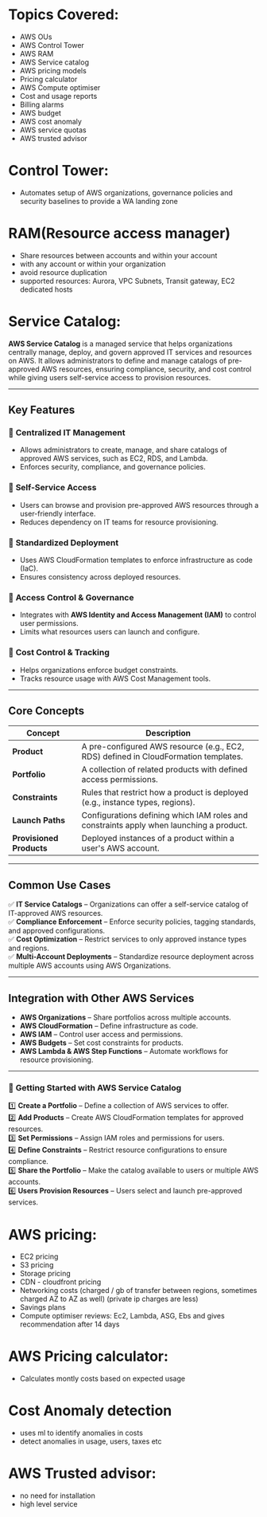 # Topics Covered:
- AWS OUs 
- AWS Control Tower
- AWS RAM
- AWS Service catalog 
- AWS pricing models
- Pricing calculator 
- AWS Compute optimiser 
- Cost and usage reports 
- Billing alarms
- AWS budget 
- AWS cost anomaly 
- AWS service quotas
- AWS trusted advisor


# Control Tower: 
- Automates setup of AWS organizations, governance policies and security baselines to provide a WA landing zone

# RAM(Resource access manager)
- Share resources between accounts and within your account
- with any account or within your organization 
- avoid resource duplication 
- supported resources: Aurora, VPC Subnets, Transit gateway, EC2 dedicated hosts


# Service Catalog:
**AWS Service Catalog** is a managed service that helps organizations centrally manage, deploy, and govern approved IT services and resources on AWS. It allows administrators to define and manage catalogs of pre-approved AWS resources, ensuring compliance, security, and cost control while giving users self-service access to provision resources.

---

## **Key Features**  

### 🔹 **Centralized IT Management**  
- Allows administrators to create, manage, and share catalogs of approved AWS services, such as EC2, RDS, and Lambda.  
- Enforces security, compliance, and governance policies.

### 🔹 **Self-Service Access**  
- Users can browse and provision pre-approved AWS resources through a user-friendly interface.  
- Reduces dependency on IT teams for resource provisioning.

### 🔹 **Standardized Deployment**  
- Uses AWS CloudFormation templates to enforce infrastructure as code (IaC).  
- Ensures consistency across deployed resources.

### 🔹 **Access Control & Governance**  
- Integrates with **AWS Identity and Access Management (IAM)** to control user permissions.  
- Limits what resources users can launch and configure.

### 🔹 **Cost Control & Tracking**  
- Helps organizations enforce budget constraints.  
- Tracks resource usage with AWS Cost Management tools.

---

## **Core Concepts**  

| Concept | Description |
|---------|------------|
| **Product** | A pre-configured AWS resource (e.g., EC2, RDS) defined in CloudFormation templates. |
| **Portfolio** | A collection of related products with defined access permissions. |
| **Constraints** | Rules that restrict how a product is deployed (e.g., instance types, regions). |
| **Launch Paths** | Configurations defining which IAM roles and constraints apply when launching a product. |
| **Provisioned Products** | Deployed instances of a product within a user's AWS account. |

---

## **Common Use Cases**  

✅ **IT Service Catalogs** – Organizations can offer a self-service catalog of IT-approved AWS resources.  
✅ **Compliance Enforcement** – Enforce security policies, tagging standards, and approved configurations.  
✅ **Cost Optimization** – Restrict services to only approved instance types and regions.  
✅ **Multi-Account Deployments** – Standardize resource deployment across multiple AWS accounts using AWS Organizations.  

---

## **Integration with Other AWS Services**  

- **AWS Organizations** – Share portfolios across multiple accounts.
- **AWS CloudFormation** – Define infrastructure as code.
- **AWS IAM** – Control user access and permissions.
- **AWS Budgets** – Set cost constraints for products.
- **AWS Lambda & AWS Step Functions** – Automate workflows for resource provisioning.

---

### 🚀 **Getting Started with AWS Service Catalog**  

1️⃣ **Create a Portfolio** – Define a collection of AWS services to offer.  
2️⃣ **Add Products** – Create AWS CloudFormation templates for approved resources.  
3️⃣ **Set Permissions** – Assign IAM roles and permissions for users.  
4️⃣ **Define Constraints** – Restrict resource configurations to ensure compliance.  
5️⃣ **Share the Portfolio** – Make the catalog available to users or multiple AWS accounts.  
6️⃣ **Users Provision Resources** – Users select and launch pre-approved services.  



# AWS pricing:
- EC2 pricing 
- S3 pricing
- Storage pricing 
- CDN - cloudfront pricing 
- Networking costs (charged / gb of transfer between regions, sometimes charged AZ to AZ as well) (private ip charges are less)
- Savings plans 
- Compute optimiser reviews: Ec2, Lambda, ASG, Ebs and gives recommendation after 14 days 

# AWS Pricing calculator: 
- Calculates montly costs based on expected usage

# Cost Anomaly detection 
- uses ml to identify anomalies in costs 
- detect anomalies in usage, users, taxes etc 

# AWS Trusted advisor: 
- no need for installation 
- high level service 